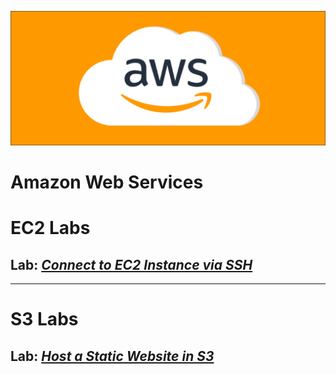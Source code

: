 <p align="center">
<img src=EC2/images/cloud.png/>
</p>



# Amazon Web Services

# EC2 Labs
## Lab: [***Connect to EC2 Instance via SSH***](https://github.com/bdgomey/AWS_Labs/blob/master/EC2/SSH_to_instance.md)
---
# S3 Labs
## Lab: [***Host a Static Website in S3***](https://github.com/bdgomey/AWS_Labs/blob/master/S3/S3_demo.md)